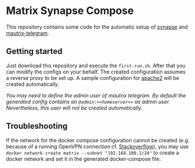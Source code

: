 # Matrix Synapse Compose
This repository contains some code for the automatic setup of [synapse](https://github.com/matrix-org/synapse) and [mautrix-telegram](https://github.com/tulir/mautrix-telegram).

## Getting started
Just download this repository and execute the `first-run.sh`. After that you can modify the configs on your behalf.
The created configuration assumes a reverse proxy to be set up.
A sample configuration for [apache2](https://httpd.apache.org/) will be created automatically.

*You may need to define the admin user of mautrix telegram. By default the generated config contains an `@admin:<<homeserver>>` as admin user. Nevertheless, this user will not be created automatically.*

## Troubleshooting
If the network for the docker compose configuration cannot be created (e.g. because of a running OpenVPN connection cf. [Stackoverflow](https://stackoverflow.com/questions/45692255/how-make-openvpn-work-with-docker)), you may use `docker network create matrix --subnet "192.168.100.1/24"` to create a docker network and set it in the generated docker-compose file.

